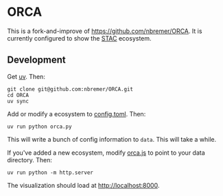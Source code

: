 # ORCA

This is a fork-and-improve of <https://github.com/nbremer/ORCA>.
It is currently configured to show the [STAC](https://stacspec.org/) ecosystem.

## Development

Get [uv](https://docs.astral.sh/uv/getting-started/installation/).
Then:

```shell
git clone git@github.com:nbremer/ORCA.git
cd ORCA
uv sync
```

Add or modify a ecosystem to [config.toml](./config.toml).
Then:

```shell
uv run python orca.py
```

This will write a bunch of config information to `data`.
This will take a while.

If you've added a new ecosystem, modify [orca.js](./orca.js) to point to your data directory.
Then:

```shell
uv run python -m http.server
```

The visualization should load at <http://localhost:8000>.
